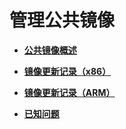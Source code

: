 # 管理公共镜像<a name="ims_01_0100"></a>

-   **[公共镜像概述](公共镜像概述.md)**  

-   **[镜像更新记录（x86）](镜像更新记录（x86）.md)**  

-   **[镜像更新记录（ARM）](镜像更新记录（ARM）.md)**  

-   **[已知问题](已知问题.md)**  


